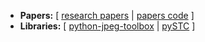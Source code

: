 - **Papers:** [ [research papers](https://github.com/daniellerch/papers#readme) | [papers code](https://github.com/daniellerch/papers_code#readme) ]
- **Libraries:** [ [python-jpeg-toolbox](https://github.com/daniellerch/python-jpeg-toolbox) | [pySTC](https://github.com/daniellerch/pySTC) ]
